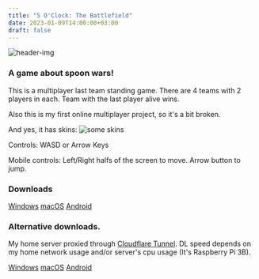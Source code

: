 ```yaml
---
title: "5 O'Clock: The Battlefield"
date: 2023-01-09T14:00:00+03:00
draft: false
---
```


![header-img](/images/5oclock/icon128.png)

### A game about spoon wars!

This is a multiplayer last team standing game. There are 4 teams with 2 players in each. Team with the last player alive wins.

Also this is my first online multiplayer project, so it's a bit broken.

And yes, it has skins: ![some skins](/images/5oclock/skins.png)

Controls:
WASD or Arrow Keys

Mobile controls:
Left/Right halfs of the screen to move. Arrow button to jump.

### Downloads
[Windows](https://storage.googleapis.com/sage-momentum-140108.appspot.com/5oclock/5oclock.exe)
[macOS](https://storage.googleapis.com/sage-momentum-140108.appspot.com/5oclock/5oclock.zip)
[Android](https://storage.googleapis.com/sage-momentum-140108.appspot.com/5oclock/5oclock.apk)

### Alternative downloads.
My home server proxied through [Cloudflare Tunnel](https://www.cloudflare.com/products/tunnel/). DL speed depends on my home network usage and/or server's cpu usage (It's Raspberry Pi 3B).

[Windows](https://homedl.sergds.xyz/game_releases/5oclock/5oclock.exe)
[macOS](https://homedl.sergds.xyz/game_releases/5oclock/5oclock.zip)
[Android](https://homedl.sergds.xyz/game_releases/5oclock/5oclock.apk)
